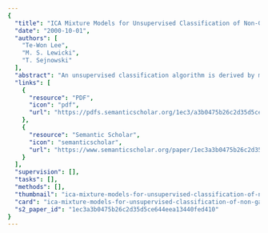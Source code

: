 ```yaml
---
{
  "title": "ICA Mixture Models for Unsupervised Classification of Non-Gaussian Classes and Automatic Context Switching in Blind Signal Separation",
  "date": "2000-10-01",
  "authors": [
    "Te-Won Lee",
    "M. S. Lewicki",
    "T. Sejnowski"
  ],
  "abstract": "An unsupervised classification algorithm is derived by modeling observed data as a mixture of several mutually exclusive classes that are each described by linear combinations of independent, non-Gaussian densities. The algorithm estimates the density of each class and is able to model class distributions with non-Gaussian structure. The new algorithm can improve classification accuracy compared with standard Gaussian mixture models. When applied to blind source separation in nonstationary environments, the method can switch automatically between classes, which correspond to contexts with different mixing properties. The algorithm can learn efficient codes for images containing both natural scenes and text. This method shows promise for modeling non-Gaussian structure in high-dimensional data and has many potential applications.",
  "links": [
    {
      "resource": "PDF",
      "icon": "pdf",
      "url": "https://pdfs.semanticscholar.org/1ec3/a3b0475b26c2d35d5ce644eea13440fed410.pdf"
    },
    {
      "resource": "Semantic Scholar",
      "icon": "semanticscholar",
      "url": "https://www.semanticscholar.org/paper/1ec3a3b0475b26c2d35d5ce644eea13440fed410"
    }
  ],
  "supervision": [],
  "tasks": [],
  "methods": [],
  "thumbnail": "ica-mixture-models-for-unsupervised-classification-of-non-gaussian-classes-and-automatic-context-switching-in-blind-signal-separation-thumb.jpg",
  "card": "ica-mixture-models-for-unsupervised-classification-of-non-gaussian-classes-and-automatic-context-switching-in-blind-signal-separation-card.jpg",
  "s2_paper_id": "1ec3a3b0475b26c2d35d5ce644eea13440fed410"
}
---
```


